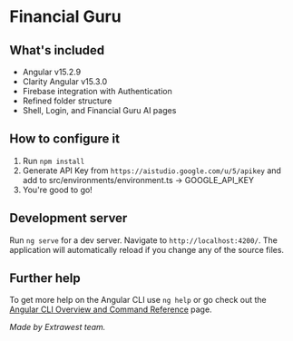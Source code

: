 # Financial Guru

## What's included

- Angular v15.2.9
- Clarity Angular v15.3.0
- Firebase integration with Authentication
- Refined folder structure
- Shell, Login, and Financial Guru AI pages

## How to configure it

1. Run `npm install`
2. Generate API Key from `https://aistudio.google.com/u/5/apikey` and add to src/environments/environment.ts -> GOOGLE_API_KEY
3. You're good to go!

## Development server

Run `ng serve` for a dev server. Navigate to `http://localhost:4200/`. The application will automatically reload if you change any of the source files.

## Further help

To get more help on the Angular CLI use `ng help` or go check out the [Angular CLI Overview and Command Reference](https://angular.io/cli) page.


_Made by Extrawest team._
